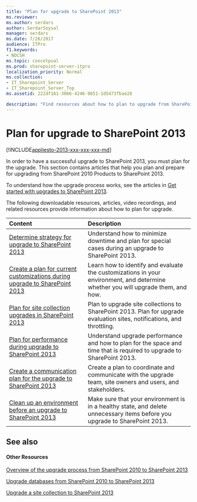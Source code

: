 ```yaml
---
title: "Plan for upgrade to SharePoint 2013"
ms.reviewer: 
ms.author: serdars
author: SerdarSoysal
manager: serdars
ms.date: 7/26/2017
audience: ITPro
f1.keywords:
- NOCSH
ms.topic: concetpual
ms.prod: sharepoint-server-itpro
localization_priority: Normal
ms.collection:
- IT_Sharepoint_Server
- IT_Sharepoint_Server_Top
ms.assetid: 222df161-3066-4246-9851-1d5473fbae28

description: "Find resources about how to plan to upgrade from SharePoint 2010 Products to SharePoint 2013."
---
```


# Plan for upgrade to SharePoint 2013

[!INCLUDE[appliesto-2013-xxx-xxx-xxx-md](../includes/appliesto-2013-xxx-xxx-xxx-md.md)]   
  
In order to have a successful upgrade to SharePoint 2013, you must plan for the upgrade. This section contains articles that help you plan and prepare for upgrading from SharePoint 2010 Products to SharePoint 2013.
  
To understand how the upgrade process works, see the articles in [Get started with upgrades to SharePoint 2013](get-started-with-upgrade-0.md).
  
The following downloadable resources, articles, video recordings, and related resources provide information about how to plan for upgrade.
  
  
|**Content**|**Description**|
|:-----|:-----|
|[Determine strategy for upgrade to SharePoint 2013](/previous-versions/office/sharepoint-server-2010/cc263447(v=office.14)) <br/> |Understand how to minimize downtime and plan for special cases during an upgrade to SharePoint 2013.  <br/> |
|[Create a plan for current customizations during upgrade to SharePoint 2013](/previous-versions/office/sharepoint-server-2010/cc263203(v=office.14)) <br/> |Learn how to identify and evaluate the customizations in your environment, and determine whether you will upgrade them, and how.  <br/> |
|[Plan for site collection upgrades in SharePoint 2013](/previous-versions/office/sharepoint-server-2010/ff191199(v=office.14)) <br/> |Plan to upgrade site collections to SharePoint 2013. Plan for upgrade evaluation sites, notifications, and throttling.  <br/> |
|[Plan for performance during upgrade to SharePoint 2013](/previous-versions/office/sharepoint-server-2010/cc262891(v=office.14)) <br/> |Understand upgrade performance and how to plan for the space and time that is required to upgrade to SharePoint 2013.  <br/> |
|[Create a communication plan for the upgrade to SharePoint 2013](/previous-versions/office/sharepoint-server-2010/cc263345(v=office.14)) <br/> |Create a plan to coordinate and communicate with the upgrade team, site owners and users, and stakeholders.  <br/> |
|[Clean up an environment before an upgrade to SharePoint 2013](/previous-versions/office/sharepoint-server-2010/ff382641(v=office.14)) <br/> |Make sure that your environment is in a healthy state, and delete unnecessary items before you upgrade to SharePoint 2013.  <br/> |
   
## See also

#### Other Resources

[Overview of the upgrade process from SharePoint 2010 to SharePoint 2013](overview-of-the-upgrade-process-from-sharepoint-2010-to-sharepoint-2013.md)
  
[Upgrade databases from SharePoint 2010 to SharePoint 2013](upgrade-databases-0.md)
  
[Upgrade a site collection to SharePoint 2013](upgrade-a-site-collection-to-sharepoint-2013.md)

